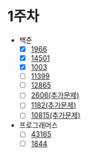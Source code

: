 # 1주차
* 백준
    * [x] [1966](https://www.acmicpc.net/problem/1966)
    * [x] [14501](https://www.acmicpc.net/problem/14501)
    * [x] [1003](https://www.acmicpc.net/problem/1003)
    * [ ] [11399](https://www.acmicpc.net/problem/11399)
    * [ ] [12865](https://www.acmicpc.net/problem/12865)
    * [ ] [2606(추가문제)](https://www.acmicpc.net/problem/2606)
    * [ ] [1182(추가문제)](https://www.acmicpc.net/problem/1182)
    * [ ] [10815(추가문제)](https://www.acmicpc.net/problem/10815)
* 프로그래머스
    * [ ] [43165](https://programmers.co.kr/learn/courses/30/lessons/43165)
    * [ ] [1844](https://programmers.co.kr/learn/courses/30/lessons/1844)
